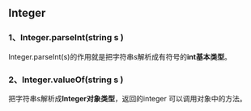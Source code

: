 ## Integer



### 1、Integer.parseInt(string s )

Integer.parseInt(s)的作用就是把字符串s解析成有符号的**int基本类型**。

### 2、Integer.valueOf(string s )

把字符串s解析成**Integer对象类型**，返回的integer 可以调用对象中的方法。